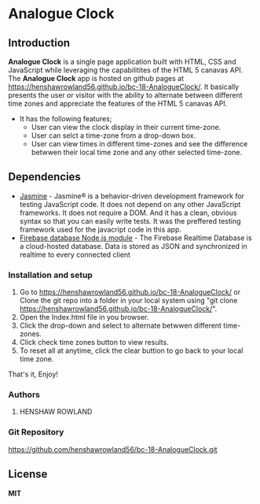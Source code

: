 # **Analogue Clock**

## Introduction
**Analogue Clock** is a single page application built with HTML, CSS and JavaScript while leveraging the capabilitites of the HTML 5 canavas API. The **Analogue Clock**  app is hosted on github pages at https://henshawrowland56.github.io/bc-18-AnalogueClock/. It basically presents the user or visitor with the ability to alternate between different time zones and appreciate the features of the HTML 5 canavas API.
* It has the following features;
    * User can view the clock display in their current time-zone.
    * User can selct a time-zone from a drop-down box.
    * User can view times in different time-zones and see the difference betwwen their local time zone and any other selected time-zone.

## Dependencies
 - [Jasmine](https://jasmine.github.io) - Jasmine® is a behavior-driven development framework for testing JavaScript code. It does not depend on any other JavaScript frameworks. It does not require a DOM. And it has a clean, obvious syntax so that you can easily write tests. It was the preffered testing framework used for the javacript code in this app.
 - [Firebase database Node.js module](firebase.google.com/docs/database/web/start) - The Firebase Realtime Database is a cloud-hosted database. Data is stored as JSON and synchronized in realtime to every connected client

### Installation and setup
1. Go to https://henshawrowland56.github.io/bc-18-AnalogueClock/ or Clone the git repo into a folder in your local system using "git clone https://henshawrowland56.github.io/bc-18-AnalogueClock/".
2. Open the Index.html file in you browser.
3. Click the drop-down and select to alternate betwwen different time-zones.
4. Click check time zones button to view results.
5. To reset all at anytime, click the clear buttion to go back to your local time zone.

That's it, Enjoy!

### Authors 
1. HENSHAW ROWLAND

### Git Repository
https://github.com/henshawrowland56/bc-18-AnalogueClock.git


## License

**MIT**




